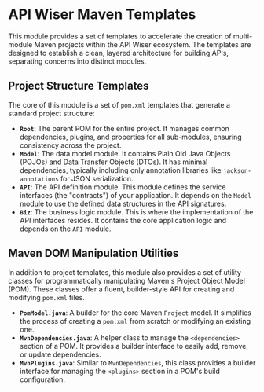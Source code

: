# API Wiser Maven Templates

This module provides a set of templates to accelerate the creation of multi-module Maven projects within the API Wiser ecosystem. The templates are designed to establish a clean, layered architecture for building APIs, separating concerns into distinct modules.

## Project Structure Templates

The core of this module is a set of `pom.xml` templates that generate a standard project structure:

* **`Root`**: The parent POM for the entire project. It manages common dependencies, plugins, and properties for all sub-modules, ensuring consistency across the project.
* **`Model`**: The data model module. It contains Plain Old Java Objects (POJOs) and Data Transfer Objects (DTOs). It has minimal dependencies, typically including only annotation libraries like `jackson-annotations` for JSON serialization.
* **`API`**: The API definition module. This module defines the service interfaces (the "contracts") of your application. It depends on the `Model` module to use the defined data structures in the API signatures.
* **`Biz`**: The business logic module. This is where the implementation of the API interfaces resides. It contains the core application logic and depends on the `API` module.

## Maven DOM Manipulation Utilities

In addition to project templates, this module also provides a set of utility classes for programmatically manipulating Maven's Project Object Model (POM). These classes offer a fluent, builder-style API for creating and modifying `pom.xml` files.

* **`PomModel.java`**: A builder for the core Maven `Project` model. It simplifies the process of creating a `pom.xml` from scratch or modifying an existing one.
* **`MvnDependencies.java`**: A helper class to manage the `<dependencies>` section of a POM. It provides a builder interface to easily add, remove, or update dependencies.
* **`MvnPlugins.java`**: Similar to `MvnDependencies`, this class provides a builder interface for managing the `<plugins>` section in a POM's build configuration.
